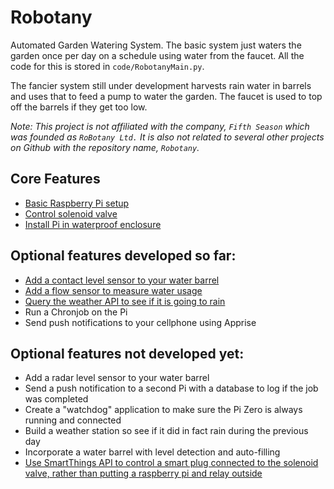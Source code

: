 # Robotany

Automated Garden Watering System. The basic system just waters the garden once per day on a schedule using water from the faucet. All the code for this is stored in `code/RobotanyMain.py`.

The fancier system still under development harvests rain water in barrels and uses that to feed a pump to water the garden. The faucet is used to top off the barrels if they get too low.

*Note: This project is not affiliated with the company, `Fifth Season` which was founded as `RoBotany Ltd.` It is also not related to several other projects on Github with the repository name, `Robotany`.*

## Core Features

* [Basic Raspberry Pi setup](BasicPiSetup.md)
* [Control solenoid valve](SolenoidValve.md)
* [Install Pi in waterproof enclosure](ProjectEnclosure.md)

## Optional features developed so far:

* [Add a contact level sensor to your water barrel](BarrelLevel.md)
* [Add a flow sensor to measure water usage](FlowSensor.md)
* [Query the weather API to see if it is going to rain](weatherAPI.md)
* Run a Chronjob on the Pi
* Send push notifications to your cellphone using Apprise

## Optional features not developed yet:

* Add a radar level sensor to your water barrel
* Send a push notification to a second Pi with a database to log if the job was completed
* Create a "watchdog" application to make sure the Pi Zero is always running and connected
* Build a weather station so see if it did in fact rain during the previous day
* Incorporate a water barrel with level detection and auto-filling
* [Use SmartThings API to control a smart plug connected to the solenoid valve, rather than putting a raspberry pi and relay outside](SmartThings.md)
